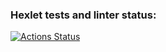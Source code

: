 ### Hexlet tests and linter status:
[![Actions Status](https://github.com/kate-savinkova/frontend-project-44/workflows/hexlet-check/badge.svg)](https://github.com/kate-savinkova/frontend-project-44/actions)
